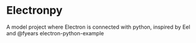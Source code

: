 # Electronpy
A model project where Electron is connected with python, inspired by Eel and @fyears electron-python-example
